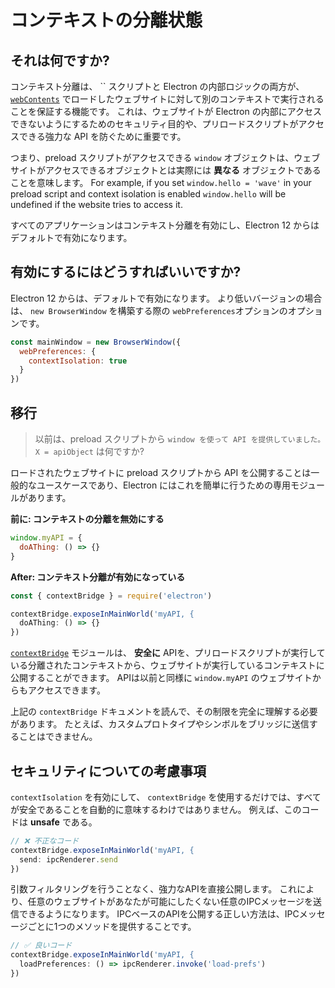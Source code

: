 # コンテキストの分離状態

## それは何ですか?

コンテキスト分離は、 `` スクリプトと Electron の内部ロジックの両方が、 [`webContents`](../api/web-contents.md) でロードしたウェブサイトに対して別のコンテキストで実行されることを保証する機能です。  これは、ウェブサイトが Electron の内部にアクセスできないようにするためのセキュリティ目的や、プリロードスクリプトがアクセスできる強力な API を防ぐために重要です。

つまり、preload スクリプトがアクセスできる `window` オブジェクトは、ウェブサイトがアクセスできるオブジェクトとは実際には **異なる** オブジェクトであることを意味します。  For example, if you set `window.hello = 'wave'` in your preload script and context isolation is enabled `window.hello` will be undefined if the website tries to access it.

すべてのアプリケーションはコンテキスト分離を有効にし、Electron 12 からはデフォルトで有効になります。

## 有効にするにはどうすればいいですか?

Electron 12 からは、デフォルトで有効になります。 より低いバージョンの場合は、 `new BrowserWindow` を構築する際の `webPreferences`オプションのオプションです。

```javascript
const mainWindow = new BrowserWindow({
  webPreferences: {
    contextIsolation: true
  }
})
```

## 移行

> 以前は、preload スクリプトから `window を使って API を提供していました。X = apiObject` は何ですか?

ロードされたウェブサイトに preload スクリプトから API を公開することは一般的なユースケースであり、Electron にはこれを簡単に行うための専用モジュールがあります。

**前に: コンテキストの分離を無効にする**

```javascript
window.myAPI = {
  doAThing: () => {}
}
```

**After: コンテキスト分離が有効になっている**

```javascript
const { contextBridge } = require('electron')

contextBridge.exposeInMainWorld('myAPI, {
  doAThing: () => {}
})
```

[`contextBridge`](../api/context-bridge.md) モジュールは、 **安全に** APIを、プリロードスクリプトが実行している分離されたコンテキストから、ウェブサイトが実行しているコンテキストに公開することができます。 APIは以前と同様に `window.myAPI` のウェブサイトからもアクセスできます。

上記の `contextBridge` ドキュメントを読んで、その制限を完全に理解する必要があります。  たとえば、カスタムプロトタイプやシンボルをブリッジに送信することはできません。

## セキュリティについての考慮事項

`contextIsolation` を有効にして、 `contextBridge` を使用するだけでは、すべてが安全であることを自動的に意味するわけではありません。  例えば、このコードは **unsafe** である。

```javascript
// ❌ 不正なコード
contextBridge.exposeInMainWorld('myAPI, {
  send: ipcRenderer.send
})
```

引数フィルタリングを行うことなく、強力なAPIを直接公開します。 これにより、任意のウェブサイトがあなたが可能にしたくない任意のIPCメッセージを送信できるようになります。 IPCベースのAPIを公開する正しい方法は、IPCメッセージごとに1つのメソッドを提供することです。

```javascript
// ✅ 良いコード
contextBridge.exposeInMainWorld('myAPI, {
  loadPreferences: () => ipcRenderer.invoke('load-prefs')
})
```

